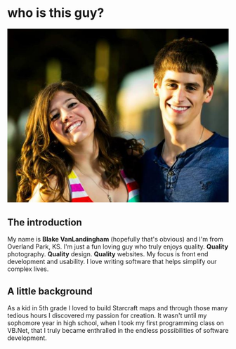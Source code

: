 
# who is this guy?


<div class="image-wrap">
   <img src="/images/home/blake-and-maggie.jpg" alt="Blake and Maggie" title="Blake and Maggie">
</div>

## The introduction
My name is **Blake VanLandingham** (hopefully that's obvious) and I'm from Overland Park, KS. I'm just a fun loving guy who truly enjoys quality. **Quality** photography. **Quality** design. **Quality** websites. My focus is front end development and usability. I love writing software that helps simplify our complex lives.

## A little background

As a kid in 5th grade I loved to build Starcraft maps and through those many tedious hours I discovered my passion for creation. It wasn't until my sophomore year in high school, when I took my first programming class on VB.Net, that I truly became enthralled in the endless possibilities of software development.
